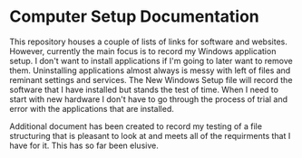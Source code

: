 Computer Setup Documentation
=========

This repository houses a couple of lists of links for software and websites. However, currently the main focus is to record my Windows application setup. I don't want to install applications if I'm going to later want to remove them. Uninstalling applications almost always is messy with left of files and reminant settings and services. The New Windows Setup file will record the software that I have installed but stands the test of time. When I need to start with new hardware I don't have to go through the process of trial and error with the applications that are installed.

Additional document has been created to record my testing of a file structuring that is pleasant to look at and meets all of the requirments that I have for it. This has so far been elusive.
